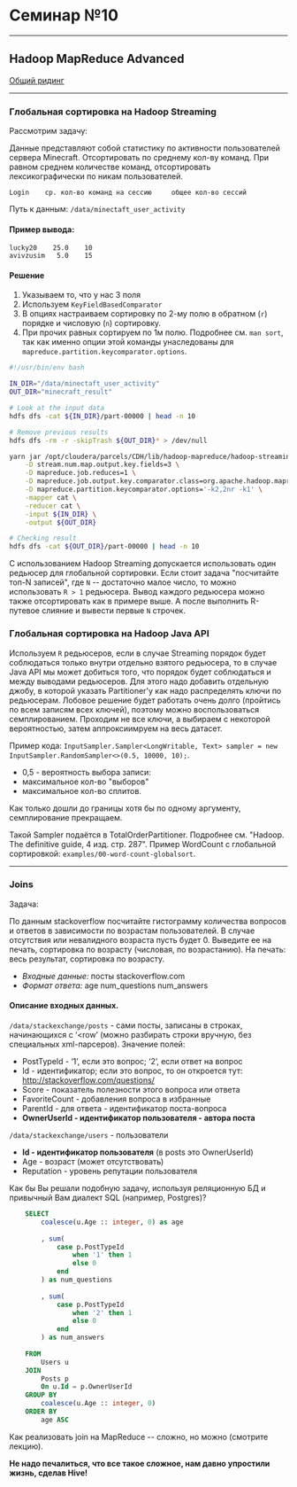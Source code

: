 # Семинар №10

---

## Hadoop MapReduce Advanced

[Общий ридинг](https://gitlab.com/fpmi-atp/pd2021-supplementary/global/-/blob/master/materials/09-mapreduce_part2.md)

---

### Глобальная сортировка на Hadoop Streaming

Рассмотрим задачу:  

Данные представляют собой статистику по активности пользователей сервера Minecraft.
Отсортировать по среднему кол-ву команд. При равном среднем количестве команд, отсортировать лексикографически по никам пользователей.
```
Login    ср. кол-во команд на сессию     общее кол-во сессий
```
Путь к данным: `/data/minectaft_user_activity`

#### Пример вывода:
```
lucky20    25.0    10
avivzusim   5.0    15
```

#### Решение
1. Указываем то, что у нас 3 поля
2. Используем `KeyFieldBasedComparator`
3. В опциях настраиваем сортировку по 2-му полю в обратном (`r`) порядке и числовую (`n`) сортировку.
4. При прочих равных сортируем по 1м полю. Подробнее см. `man sort`, так как именно опции этой команды унаследованы для `mapreduce.partition.keycomparator.options`.

```bash
#!/usr/bin/env bash

IN_DIR="/data/minectaft_user_activity"
OUT_DIR="minecraft_result"

# Look at the input data
hdfs dfs -cat ${IN_DIR}/part-00000 | head -n 10

# Remove previous results
hdfs dfs -rm -r -skipTrash ${OUT_DIR}* > /dev/null

yarn jar /opt/cloudera/parcels/CDH/lib/hadoop-mapreduce/hadoop-streaming.jar \
    -D stream.num.map.output.key.fields=3 \
    -D mapreduce.job.reduces=1 \
    -D mapreduce.job.output.key.comparator.class=org.apache.hadoop.mapreduce.lib.partition.KeyFieldBasedComparator \
    -D mapreduce.partition.keycomparator.options='-k2,2nr -k1' \
    -mapper cat \
    -reducer cat \
    -input ${IN_DIR} \
    -output ${OUT_DIR}

# Checking result
hdfs dfs -cat ${OUT_DIR}/part-00000 | head -n 10
```

C использованием Hadoop Streaming допускается использовать один редьюсер для глобальной сортировки.
Если стоит задача "посчитайте топ-N записей", где `N` -- достаточно малое число, то можно использовать `R > 1` редьюсера.
Вывод каждого редьюсера можно также отсортировать как в примере выше. А после выполнить R-путевое слияние и вывести первые `N` строчек.

### Глобальная сортировка на Hadoop Java API

Используем `R` редьюсеров, если в случае Streaming порядок будет соблюдаться только внутри отдельно взятого редьюсера, то в случае Java API 
мы может добиться того, что порядок будет соблюдаться и между выводами редьюсеров. Для этого надо добавить отдельную джобу, в которой указать
Partitioner'y как надо распределять ключи по редьюсерам. Лобовое решение будет работать очень долго (пройтись по всем записям всех ключей),
поэтому можно воспользоваться семплированием. Проходим не все ключи, а выбираем с некоторой вероятностью, затем аппроксиимруем на весь датасет.

Пример кода: `InputSampler.Sampler<LongWritable, Text> sampler = new InputSampler.RandomSampler<>(0.5, 10000, 10);`.
* 0,5 - вероятность выбора записи:
* максимальное кол-во "выборов"
* максимальное кол-во сплитов.

Как только дошли до границы хотя бы по одному аргументу, семплирование прекращаем.

Такой Sampler подаётся в TotalOrderPartitioner. Подробнее см. "Hadoop. The definitive guide, 4 изд. стр. 287".
Пример WordCount с глобальной сортировкой: `examples/00-word-count-globalsort`.

---

### Joins

Задача:  

По данным stackoverflow посчитайте гистограмму количества вопросов и ответов в зависимости по возрастам пользователей. В случае отсутствия или невалидного возраста пусть будет 0. Выведите ее на печать, сортировка по возрасту (числовая, по возрастанию).
На печать: весь результат, сортировка по возрасту.

* *Входные данные:* посты stackoverflow.com
* *Формат ответа:* age <tab> num_questions <tab> num_answers

#### Описание входных данных.

`/data/stackexchange/posts` - сами посты, записаны в строках, начинающихся с ‘<row’ (можно разбирать строки вручную, без специальных xml-парсеров). Значение полей:

* PostTypeId - ‘1’, если это вопрос; ‘2’, если ответ на вопрос
* Id - идентификатор; если это вопрос, то он откроется тут: http://stackoverflow.com/questions/<Id>
* Score - показатель полезности этого вопроса или ответа
* FavoriteCount - добавления вопроса в избранные
* ParentId - для ответа - идентификатор поста-вопроса
* **OwnerUserId - идентификатор пользователя - автора поста**

`/data/stackexchange/users` - пользователи

* **Id - идентификатор пользователя** (в posts это OwnerUserId)
* Age - возраст (может отсутствовать)
* Reputation - уровень репутации пользователя

  
Как бы Вы решали подобную задачу, используя реляционную БД и привычный Вам диалект SQL (например, Postgres)?

```sql
    SELECT
        coalesce(u.Age :: integer, 0) as age
         
        , sum(
            case p.PostTypeId
                when '1' then 1
                else 0
            end
        ) as num_questions
         
        , sum(
            case p.PostTypeId
                when '2' then 1
                else 0
            end
        ) as num_answers
    
    FROM
        Users u
    JOIN
        Posts p
        On u.Id = p.OwnerUserId
    GROUP BY
        coalesce(u.Age :: integer, 0)
    ORDER BY
        age ASC
```

Как реализовать join на MapReduce -- сложно, но можно (смотрите лекцию).

**Не надо печалиться, что все такое сложное, нам давно упростили жизнь, сделав Hive!**

